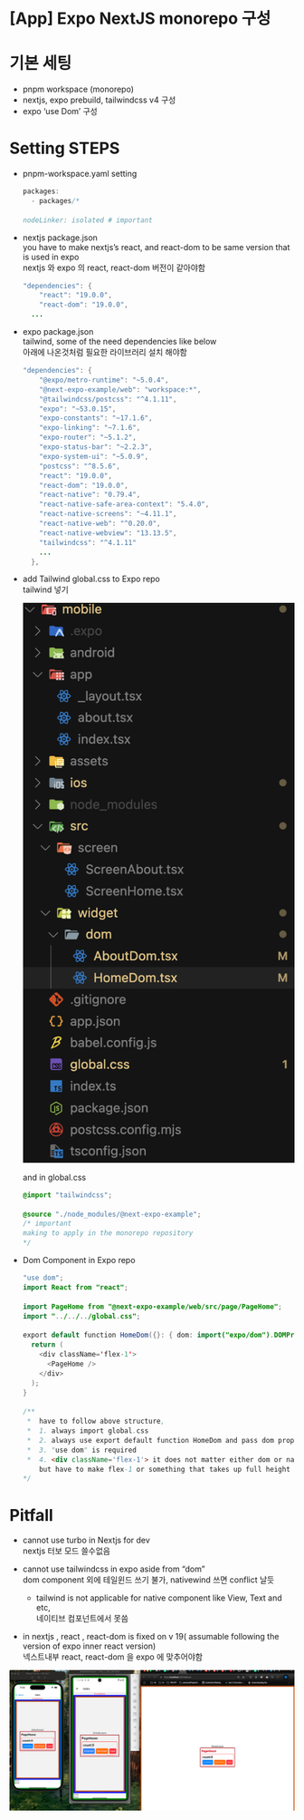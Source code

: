 
# [App] Expo NextJS monorepo 구성


# 기본 세팅

- pnpm workspace (monorepo)
- nextjs, expo prebuild, tailwindcss v4 구성
- expo ‘use Dom’ 구성

# Setting STEPS

- pnpm-workspace.yaml setting

  ```java
  packages:
    - packages/*

  nodeLinker: isolated # important
  ```

- nextjs package.json   
  you have to make nextjs’s react, and react-dom to be same version that is used in expo  
  nextjs 와 expo 의 react, react-dom 버전이 같아야함

  ```java
  "dependencies": {
      "react": "19.0.0",
      "react-dom": "19.0.0",
    ...
  ```
- expo package.json  
  tailwind, some of the need dependencies like below  
  아래에 나온것처럼 필요한 라이브러리 설치 해야함

  ```java
  "dependencies": {
      "@expo/metro-runtime": "~5.0.4",
      "@next-expo-example/web": "workspace:*",
      "@tailwindcss/postcss": "^4.1.11",
      "expo": "~53.0.15",
      "expo-constants": "~17.1.6",
      "expo-linking": "~7.1.6",
      "expo-router": "~5.1.2",
      "expo-status-bar": "~2.2.3",
      "expo-system-ui": "~5.0.9",
      "postcss": "^8.5.6",
      "react": "19.0.0",
      "react-dom": "19.0.0",
      "react-native": "0.79.4",
      "react-native-safe-area-context": "5.4.0",
      "react-native-screens": "~4.11.1",
      "react-native-web": "^0.20.0",
      "react-native-webview": "13.13.5",
      "tailwindcss": "^4.1.11"
      ...
    },
  ```
- add Tailwind global.css to Expo repo  
  tailwind 넣기

  ![image-20250703-003316.png](./ad7f7f42-7b8a-42c0-a750-5355d1f2427b.png)

  and in global.css

  ```css
  @import "tailwindcss";

  @source "./node_modules/@next-expo-example"; 
  /* important 
  making to apply in the monorepo repository
  */

  ```
- Dom Component in Expo repo

  ```java
  "use dom";
  import React from "react";

  import PageHome from "@next-expo-example/web/src/page/PageHome";
  import "../../../global.css";

  export default function HomeDom({}: { dom: import("expo/dom").DOMProps }) {
    return (
      <div className='flex-1'>
        <PageHome />
      </div>
    );
  }

  /**
   *  have to follow above structure,
   *  1. always import global.css
   *  2. always use export default function HomeDom and pass dom props
   *  3. "use dom" is required
   *  4. <div className='flex-1'> it does not matter either dom or native component,
      but have to make flex-1 or something that takes up full height and width  
  */

  ```

# Pitfall

- cannot use turbo in Nextjs for dev  
  nextjs 터보 모드 쓸수없음
- cannot use tailwindcss in expo aside from “dom”   
  dom component 외에 테일윈드 쓰기 불가, nativewind 쓰면 conflict 날듯

  - tailwind is not applicable for native component like View, Text and etc,   
    네이티브 컴포넌트에서 못씀
- in nextjs , react , react-dom is fixed on v 19( assumable following the version of expo inner react version)  
  넥스트내부 react, react-dom 을 expo 에 맞추어야함


![Demo screenshot](./demo.png)

